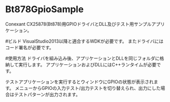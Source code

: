 # Bt878GpioSample
Conexant CX25878(Bt878)用GPIOドライバとDLL及びテスト用サンプルアプリケーション。

#ビルド
VisualStudio2013以降と適合するWDKが必要です。
またドライバにはコード署名が必要です。

#使用方法
ドライバを組み込み後、アプリケーションとDLLを同じフォルダに格納して実行します。
アプリケーションおよびDLLにはC++ランタイムが必要です。

テストアプリケーションを実行するとウィンドウにGPIOの状態が表示されます。
メニューからGPIOの入力テスト/出力テストを切り替えられ、出力にした場合はテストパターンが出力されます。
